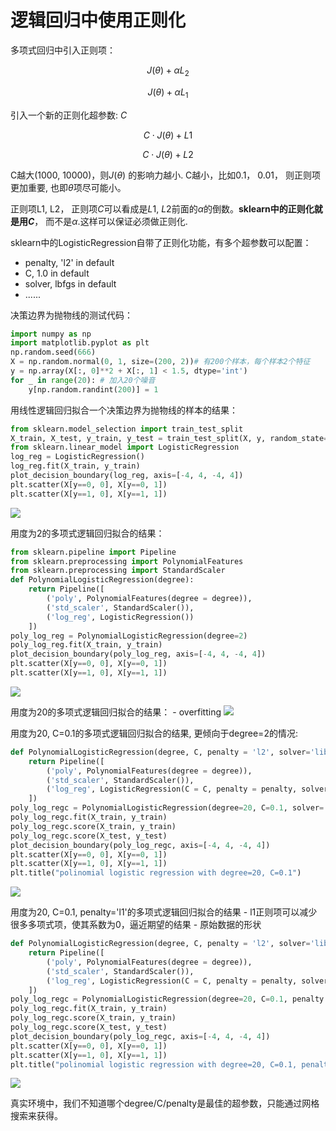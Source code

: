 # 逻辑回归中使用正则化
多项式回归中引入正则项：

$$J(\theta) + \alpha L_2 $$

$$J(\theta) + \alpha L_1 $$


引入一个新的正则化超参数: $C$

$$C\cdot J(\theta) + L1$$

$$C\cdot J(\theta) + L2$$


C越大(1000, 10000)，则$J(\theta)$ 的影响力越小. 
C越小，比如0.1， 0.01， 则正则项更加重要, 也即$\theta$项尽可能小。  

正则项L1, L2， 正则项$C$可以看成是$L1$, $L2$前面的$\alpha$的倒数。**sklearn中的正则化就是用$C$**， 而不是$\alpha$.这样可以保证必须做正则化. 

sklearn中的LogisticRegression自带了正则化功能，有多个超参数可以配置：
- penalty, 'l2' in default
- C, 1.0 in default
- solver, lbfgs in default
- ......

决策边界为抛物线的测试代码：

```python
import numpy as np
import matplotlib.pyplot as plt
np.random.seed(666)
X = np.random.normal(0, 1, size=(200, 2))# 有200个样本，每个样本2个特征
y = np.array(X[:, 0]**2 + X[:, 1] < 1.5, dtype='int')
for _ in range(20): # 加入20个噪音
    y[np.random.randint(200)] = 1
```

用线性逻辑回归拟合一个决策边界为抛物线的样本的结果：

```python
from sklearn.model_selection import train_test_split
X_train, X_test, y_train, y_test = train_test_split(X, y, random_state=666)
from sklearn.linear_model import LogisticRegression
log_reg = LogisticRegression()
log_reg.fit(X_train, y_train)
plot_decision_boundary(log_reg, axis=[-4, 4, -4, 4])
plt.scatter(X[y==0, 0], X[y==0, 1])
plt.scatter(X[y==1, 0], X[y==1, 1])
```
![](images/9-7-linear-lr.png)


用度为2的多项式逻辑回归拟合的结果：
```python
from sklearn.pipeline import Pipeline
from sklearn.preprocessing import PolynomialFeatures
from sklearn.preprocessing import StandardScaler
def PolynomialLogisticRegression(degree):
    return Pipeline([
        ('poly', PolynomialFeatures(degree = degree)),
        ('std_scaler', StandardScaler()),
        ('log_reg', LogisticRegression())
    ])
poly_log_reg = PolynomialLogisticRegression(degree=2)
poly_log_reg.fit(X_train, y_train)
plot_decision_boundary(poly_log_reg, axis=[-4, 4, -4, 4])
plt.scatter(X[y==0, 0], X[y==0, 1])
plt.scatter(X[y==1, 0], X[y==1, 1])
```

![](images/9-7-degree-2.png)


用度为20的多项式逻辑回归拟合的结果： - overfitting
![](images/9-7-degree-20.png)



用度为20, C=0.1的多项式逻辑回归拟合的结果, 更倾向于degree=2的情况:

```python
def PolynomialLogisticRegression(degree, C, penalty = 'l2', solver='liblinear'):
    return Pipeline([
        ('poly', PolynomialFeatures(degree = degree)),
        ('std_scaler', StandardScaler()),
        ('log_reg', LogisticRegression(C = C, penalty = penalty, solver=solver))
    ])
poly_log_regc = PolynomialLogisticRegression(degree=20, C=0.1, solver='liblinear')# 正则化权重大，分类损失函数权重小, 
poly_log_regc.fit(X_train, y_train)
poly_log_regc.score(X_train, y_train)
poly_log_regc.score(X_test, y_test)
plot_decision_boundary(poly_log_regc, axis=[-4, 4, -4, 4])
plt.scatter(X[y==0, 0], X[y==0, 1])
plt.scatter(X[y==1, 0], X[y==1, 1])
plt.title("polinomial logistic regression with degree=20, C=0.1")
```
![](images/9-7-C-0.1.png)



用度为20, C=0.1, penalty='l1'的多项式逻辑回归拟合的结果 - l1正则项可以减少很多多项式项，使其系数为0，逼近期望的结果 - 原始数据的形状

```python
def PolynomialLogisticRegression(degree, C, penalty = 'l2', solver='liblinear'):
    return Pipeline([
        ('poly', PolynomialFeatures(degree = degree)),
        ('std_scaler', StandardScaler()),
        ('log_reg', LogisticRegression(C = C, penalty = penalty, solver=solver))
    ])
poly_log_regc = PolynomialLogisticRegression(degree=20, C=0.1, penalty = 'l1', solver='liblinear')# 正则化权重大，分类损失函数权重小, 
poly_log_regc.fit(X_train, y_train)
poly_log_regc.score(X_train, y_train)
poly_log_regc.score(X_test, y_test)
plot_decision_boundary(poly_log_regc, axis=[-4, 4, -4, 4])
plt.scatter(X[y==0, 0], X[y==0, 1])
plt.scatter(X[y==1, 0], X[y==1, 1])
plt.title("polinomial logistic regression with degree=20, C=0.1, penalty=l1")
```
![](images/9-7-degree-2-penalty-l1.png)


真实环境中，我们不知道哪个degree/C/penalty是最佳的超参数，只能通过网格搜索来获得。 
